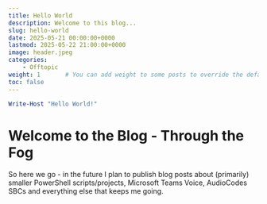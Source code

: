 ```yaml
---
title: Hello World
description: Welcome to this blog...
slug: hello-world
date: 2025-05-21 00:00:00+0000
lastmod: 2025-05-22 21:00:00+0000
image: header.jpeg
categories:
    - Offtopic
weight: 1       # You can add weight to some posts to override the default sorting (date descending)
toc: false
---
```


```powershell
Write-Host "Hello World!"
```

# Welcome to the Blog - Through the Fog 
So here we go - in the future I plan to publish blog posts about (primarily) smaller PowerShell scripts/projects, Microsoft Teams Voice, AudioCodes SBCs and everything else that keeps me going.